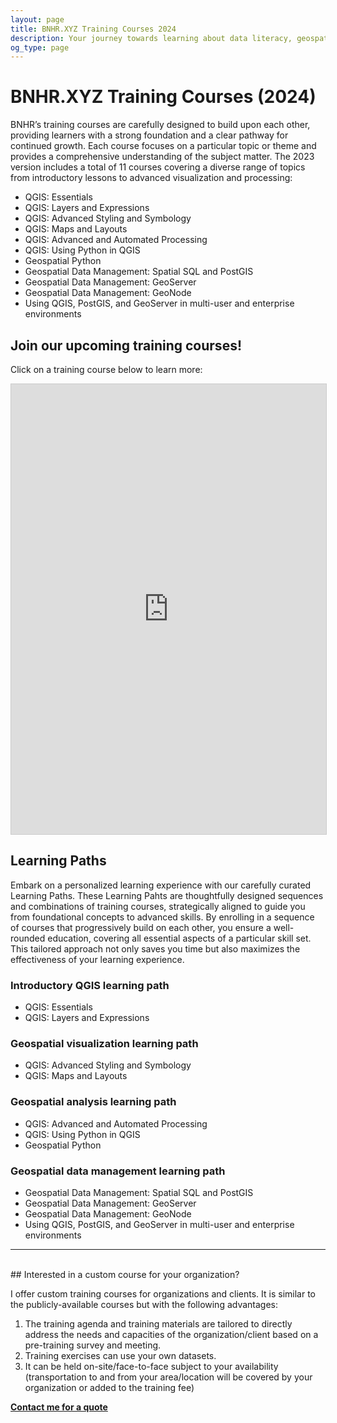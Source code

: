 ```yaml
---
layout: page
title: BNHR.XYZ Training Courses 2024
description: Your journey towards learning about data literacy, geospatial, and free and open source software starts here.
og_type: page
---
```

# BNHR.XYZ Training Courses (2024)

BNHR’s training courses are carefully designed to build upon each other, providing learners with a strong foundation and a clear pathway for continued growth. Each course focuses on a particular topic or theme and provides a comprehensive understanding of the subject matter. The 2023 version includes a total of 11 courses covering a diverse range of topics from introductory lessons to advanced visualization and processing:

- QGIS: Essentials
- QGIS: Layers and Expressions
- QGIS: Advanced Styling and Symbology
- QGIS: Maps and Layouts
- QGIS: Advanced and Automated Processing
- QGIS: Using Python in QGIS
- Geospatial Python
- Geospatial Data Management: Spatial SQL and PostGIS 
- Geospatial Data Management: GeoServer
- Geospatial Data Management: GeoNode
- Using QGIS, PostGIS, and GeoServer in multi-user and enterprise environments

## Join our upcoming training courses!
Click on a training course below to learn more:
<iframe class="airtable-embed" src="https://airtable.com/embed/appYdMRAHH2BCShei/shrZmEAe1BMV5XyvY?backgroundColor=cyan&viewControls=on" frameborder="0" onmousewheel="" width="100%" height="720" style="background: transparent; border: 1px solid #ccc;"></iframe>

## Learning Paths

Embark on a personalized learning experience with our carefully curated Learning Paths. These Learning Pahts are thoughtfully designed sequences and combinations of training courses, strategically aligned to guide you from foundational concepts to advanced skills. By enrolling in a sequence of courses that progressively build on each other, you ensure a well-rounded education, covering all essential aspects of a particular skill set. This tailored approach not only saves you time but also maximizes the effectiveness of your learning experience.

### Introductory QGIS learning path
- QGIS: Essentials
- QGIS: Layers and Expressions

### Geospatial visualization learning path
- QGIS: Advanced Styling and Symbology
- QGIS: Maps and Layouts

### Geospatial analysis learning path
- QGIS: Advanced and Automated Processing
- QGIS: Using Python in QGIS
- Geospatial Python

### Geospatial data management learning path
- Geospatial Data Management: Spatial SQL and PostGIS 
- Geospatial Data Management: GeoServer
- Geospatial Data Management: GeoNode
- Using QGIS, PostGIS, and GeoServer in multi-user and enterprise environments

<hr><br>
## Interested in a custom course for your organization?

I offer custom training courses for organizations and clients.  It is similar to the publicly-available courses but with the following advantages:

1. The training agenda and training materials are tailored to directly address the needs and capacities of the organization/client based on a pre-training survey and meeting.
2. Training exercises can use your own datasets.
3. It can be held on-site/face-to-face subject to your availability (transportation to and from your area/location will be covered by your organization or added to the training fee)

<div class="d-flex justify-content-start py-2"><a
    href="{{site.baseurl}}/#contact"
    target="_blank" class="btn btn-lg bg-success col-sm-12 col-md-6" role="button"
    aria-disabled="true"><strong class="text-white">Contact me for a quote</strong></a>
</div> 

<!-- [Contact me for a quote]({{site.baseurl}}/#contact) -->